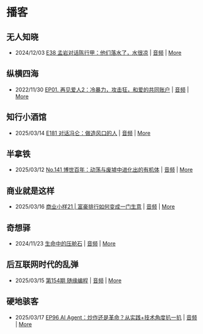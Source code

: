 # 播客

## 无人知晓
- 2024/12/03 [E38 孟岩对话陈行甲：他们落水了，水很凉](https://www.xiaoyuzhoufm.com/episode/674993fcc3b2a2f334681d1c) | [音频](https://dts-api.xiaoyuzhoufm.com/track/611719d3cb0b82e1df0ad29e/674993fcc3b2a2f334681d1c/media.xyzcdn.net/ltQLGAGNRRRTiQZqd_ZmhAAewLcp.m4a) | [More](channels/%E6%97%A0%E4%BA%BA%E7%9F%A5%E6%99%93.md)

## 纵横四海
- 2022/11/30 [EP01. 再见爱人2：冷暴力，攻击狂，和爱的共同账户](https://www.ximalaya.com/sound/592716797) | [音频](https://aod.cos.tx.xmcdn.com/storages/26c6-audiofreehighqps/E9/4E/GKwRIUEHXOodAq7-QQHYdhCw-aacv2-48K.m4a) | [More](channels/%E7%BA%B5%E6%A8%AA%E5%9B%9B%E6%B5%B7.md)

## 知行小酒馆
- 2025/03/14 [E181 对话冯仑：做造风口的人](https://www.xiaoyuzhoufm.com/episode/67d3cc2c0766616acde5c506) | [音频](https://dts-api.xiaoyuzhoufm.com/track/6013f9f58e2f7ee375cf4216/67d3cc2c0766616acde5c506/media.xyzcdn.net/6013f9f58e2f7ee375cf4216/liT8NM3ghbxH53Z-bA53_CkxtxG0.m4a) | [More](channels/%E7%9F%A5%E8%A1%8C%E5%B0%8F%E9%85%92%E9%A6%86.md)

## 半拿铁
- 2025/03/12 [No.141 博世百年：动荡与废墟中进化出的有机体](https://www.ximalaya.com/sound/819730074) | [音频](https://tk.wavpub.com/WPDL_sjknvtaXsbhyDGYgSBYvrnUDxLHvfQwdHkTwUdTZPHvMUtZHNEMaMYnNGJ-0e.m4a) | [More](channels/%E5%8D%8A%E6%8B%BF%E9%93%81.md)

## 商业就是这样
- 2025/03/16 [商业小样21 | 富豪排行如何变成一门生意](https://www.ximalaya.com/sound/821495220) | [音频](https://aod.cos.tx.xmcdn.com/storages/4afb-audiofreehighqps/EF/05/GKwRIDoLrJEsAC-grgN_g88Q.m4a) | [More](channels/%E5%95%86%E4%B8%9A%E5%B0%B1%E6%98%AF%E8%BF%99%E6%A0%B7.md)

## 奇想驿
- 2024/11/23 [生命中的压舱石](https://www.xiaoyuzhoufm.com/episode/67403d1d11045e78e5105c6f) | [音频](https://dts-api.xiaoyuzhoufm.com/track/6034daea97755b8fc9c66480/67403d1d11045e78e5105c6f/media.xyzcdn.net/lmERsWF4hFJGK9PjHGzOwQnbz-Ge.m4a) | [More](channels/%E5%A5%87%E6%83%B3%E9%A9%BF.md)

## 后互联网时代的乱弹
- 2025/03/15 [第154期 随缘编程](https://hosting.wavpub.cn/pie/ep154/) | [音频](https://tk.wavpub.com/WPDL_LYdVWPbrrNQCkyfHmjdBGHbeYXtWsThFnSmTRmvAFDgLFKhkSUpndrKCPt-85.mp3) | [More](channels/%E5%90%8E%E4%BA%92%E8%81%94%E7%BD%91%E6%97%B6%E4%BB%A3%E7%9A%84%E4%B9%B1%E5%BC%B9.md)

## 硬地骇客
- 2025/03/17 [EP96 AI Agent：炒作还是革命？从实践+技术角度扒一扒](https://www.xiaoyuzhoufm.com/episode/67d8460a78103db3bd0a1c4e) | [音频](https://dts-api.xiaoyuzhoufm.com/track/640ee2438be5d40013fe4a87/67d8460a78103db3bd0a1c4e/media.xyzcdn.net/640ee2438be5d40013fe4a87/lr2HN9ix9zhGCZG9TMNGX7NFcYfX.m4a) | [More](channels/%E7%A1%AC%E5%9C%B0%E9%AA%87%E5%AE%A2.md)


